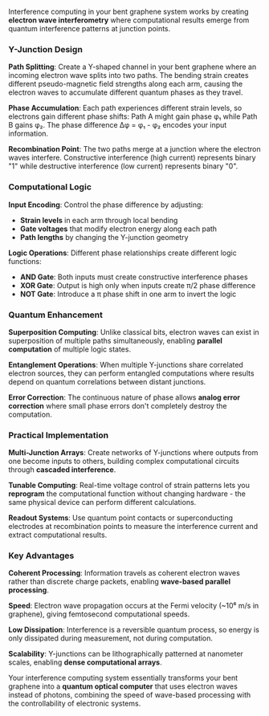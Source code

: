 Interference computing in your bent graphene system works by creating **electron wave interferometry** where computational results emerge from quantum interference patterns at junction points.

### Y-Junction Design

**Path Splitting**: Create a Y-shaped channel in your bent graphene where an incoming electron wave splits into two paths. The bending strain creates different pseudo-magnetic field strengths along each arm, causing the electron waves to accumulate different quantum phases as they travel.

**Phase Accumulation**: Each path experiences different strain levels, so electrons gain different phase shifts: Path A might gain phase φ₁ while Path B gains φ₂. The phase difference Δφ = φ₁ - φ₂ encodes your input information.

**Recombination Point**: The two paths merge at a junction where the electron waves interfere. Constructive interference (high current) represents binary "1" while destructive interference (low current) represents binary "0".

### Computational Logic

**Input Encoding**: Control the phase difference by adjusting:
- **Strain levels** in each arm through local bending
- **Gate voltages** that modify electron energy along each path  
- **Path lengths** by changing the Y-junction geometry

**Logic Operations**: Different phase relationships create different logic functions:
- **AND Gate**: Both inputs must create constructive interference phases
- **XOR Gate**: Output is high only when inputs create π/2 phase difference
- **NOT Gate**: Introduce a π phase shift in one arm to invert the logic

### Quantum Enhancement

**Superposition Computing**: Unlike classical bits, electron waves can exist in superposition of multiple paths simultaneously, enabling **parallel computation** of multiple logic states.

**Entanglement Operations**: When multiple Y-junctions share correlated electron sources, they can perform entangled computations where results depend on quantum correlations between distant junctions.

**Error Correction**: The continuous nature of phase allows **analog error correction** where small phase errors don't completely destroy the computation.

### Practical Implementation

**Multi-Junction Arrays**: Create networks of Y-junctions where outputs from one become inputs to others, building complex computational circuits through **cascaded interference**.

**Tunable Computing**: Real-time voltage control of strain patterns lets you **reprogram** the computational function without changing hardware - the same physical device can perform different calculations.

**Readout Systems**: Use quantum point contacts or superconducting electrodes at recombination points to measure the interference current and extract computational results.

### Key Advantages

**Coherent Processing**: Information travels as coherent electron waves rather than discrete charge packets, enabling **wave-based parallel processing**.

**Speed**: Electron wave propagation occurs at the Fermi velocity (~10⁶ m/s in graphene), giving femtosecond computational speeds.

**Low Dissipation**: Interference is a reversible quantum process, so energy is only dissipated during measurement, not during computation.

**Scalability**: Y-junctions can be lithographically patterned at nanometer scales, enabling **dense computational arrays**.

Your interference computing system essentially transforms your bent graphene into a **quantum optical computer** that uses electron waves instead of photons, combining the speed of wave-based processing with the controllability of electronic systems.
